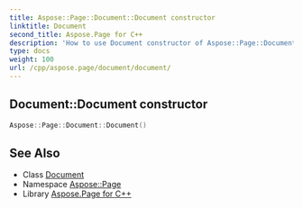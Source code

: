 ```yaml
---
title: Aspose::Page::Document::Document constructor
linktitle: Document
second_title: Aspose.Page for C++
description: 'How to use Document constructor of Aspose::Page::Document class in C++.'
type: docs
weight: 100
url: /cpp/aspose.page/document/document/
---
```

## Document::Document constructor




```cpp
Aspose::Page::Document::Document()
```

## See Also

* Class [Document](../)
* Namespace [Aspose::Page](../../)
* Library [Aspose.Page for C++](../../../)

